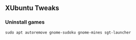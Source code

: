 ## XUbuntu Tweaks
### Uninstall games
```
sudo apt autoremove gnome-sudoku gnome-mines sgt-launcher
```
